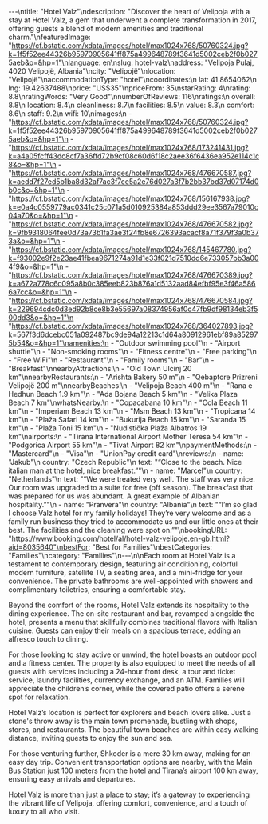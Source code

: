 ---\ntitle: "Hotel Valz"\ndescription: "Discover the heart of Velipoja with a stay at Hotel Valz, a gem that underwent a complete transformation in 2017, offering guests a blend of modern amenities and traditional charm."\nfeaturedImage: "https://cf.bstatic.com/xdata/images/hotel/max1024x768/50760324.jpg?k=1f5f52ee44326b95970905641ff875a499648789f3641d5002ceb2f0b0275aeb&o=&hp=1"\nlanguage: en\nslug: hotel-valz\naddress: "Velipoja Pulaj, 4020 Velipojë, Albania"\ncity: "Velipojë"\nlocation: "Velipojë"\naccommodationType: "hotel"\ncoordinates:\n  lat: 41.8654062\n  lng: 19.42637488\nprice: "US$35"\npriceFrom: 35\nstarRating: 4\nrating: 8.8\nratingWords: "Very Good"\nnumberOfReviews: 116\nratings:\n  overall: 8.8\n  location: 8.4\n  cleanliness: 8.7\n  facilities: 8.5\n  value: 8.3\n  comfort: 8.6\n  staff: 9.2\n  wifi: 10\nimages:\n  - "https://cf.bstatic.com/xdata/images/hotel/max1024x768/50760324.jpg?k=1f5f52ee44326b95970905641ff875a499648789f3641d5002ceb2f0b0275aeb&o=&hp=1"\n  - "https://cf.bstatic.com/xdata/images/hotel/max1024x768/173241431.jpg?k=a4a05fcff43dc8cf7a36ffd72b9cf08c60d6f18c2aee36f6436ea952e114c1c8&o=&hp=1"\n  - "https://cf.bstatic.com/xdata/images/hotel/max1024x768/476670587.jpg?k=aedd7f27ed5b1ba8d32af7ac3f7ce5a2e76d027a3f7b2bb37bd37d07174d0b0c&o=&hp=1"\n  - "https://cf.bstatic.com/xdata/images/hotel/max1024x768/156167938.jpg?k=e0a4c0559779ac0341c25c071a5d010925384a853ddd29ee3567a79010c04a70&o=&hp=1"\n  - "https://cf.bstatic.com/xdata/images/hotel/max1024x768/476670582.jpg?k=9fb9318064fee0d73a73b1fa3ae3f24fb8e6726393acacf8a71f379f3a0b373a&o=&hp=1"\n  - "https://cf.bstatic.com/xdata/images/hotel/max1024x768/145467780.jpg?k=f93002e9f2e23ae41fbea9671274a91d1e33f021d7510dd6e733057bb3a004f9&o=&hp=1"\n  - "https://cf.bstatic.com/xdata/images/hotel/max1024x768/476670389.jpg?k=a672a778c6c095a8b0c385eeb823b876a1d5132aad84efbf95e3f46a5866a7cc&o=&hp=1"\n  - "https://cf.bstatic.com/xdata/images/hotel/max1024x768/476670584.jpg?k=229694cdc0d3ed92b8ce8b3e55697a08374956af0c47fb9df98134eb3f500dd3&o=&hp=1"\n  - "https://cf.bstatic.com/xdata/images/hotel/max1024x768/364027893.jpg?k=567f3d6dcebc051a092487bc9de94a12213c1d64a80912961ebf89a852975b54&o=&hp=1"\namenities:\n  - "Outdoor swimming pool"\n  - "Airport shuttle"\n  - "Non-smoking rooms"\n  - "Fitness centre"\n  - "Free parking"\n  - "Free WiFi"\n  - "Restaurant"\n  - "Family rooms"\n  - "Bar"\n  - "Breakfast"\nnearbyAttractions:\n  - "Old Town Ulcinj 20 km"\nnearbyRestaurants:\n  - "Arishta Bakery 50 m"\n  - "Qebaptore Prizreni Velipojë 200 m"\nnearbyBeaches:\n  - "Velipoja Beach 400 m"\n  - "Rana e Hedhun Beach 1.9 km"\n  - "Ada Bojana Beach 5 km"\n  - "Velika Plaza Beach 7 km"\nwhatsNearby:\n  - "Copacabana 10 km"\n  - "Cola Beach 11 km"\n  - "Imperiam Beach 13 km"\n  - "Msm Beach 13 km"\n  - "Tropicana 14 km"\n  - "Plaža Safari 14 km"\n  - "Bukurija Beach 15 km"\n  - "Saranda 15 km"\n  - "Plaža Toni 15 km"\n  - "Nudistička Plaža Albatros 19 km"\nairports:\n  - "Tirana International Airport Mother Teresa 54 km"\n  - "Podgorica Airport 55 km"\n  - "Tivat Airport 82 km"\npaymentMethods:\n  - "Mastercard"\n  - "Visa"\n  - "UnionPay credit card"\nreviews:\n  - name: "Jakub"\n    country: "Czech Republic"\n    text: "“Close to the beach. Nice italian man at the hotel, nice breakfast.”"\n  - name: "Marcel"\n    country: "Netherlands"\n    text: "“We were treated very well. The staff was very nice. Our room was upgraded to a suite for free (off season). The breakfast that was prepared for us was abundant. A great example of Albanian hospitality.”"\n  - name: "Pranvera"\n    country: "Albania"\n    text: "“I’m so glad I choose Valz hotel for my family holidays! They’re very welcome and as a family run business they tried to accommodate us and our little ones at their best. The facilities and the cleaning were spot on.”"\nbookingURL: "https://www.booking.com/hotel/al/hotel-valz-velipoje.en-gb.html?aid=8035640"\nbestFor: "Best for Families"\nbestCategories: "Families"\ncategory: "Families"\n---\n\nEach room at Hotel Valz is a testament to contemporary design, featuring air conditioning, colorful modern furniture, satellite TV, a seating area, and a mini-fridge for your convenience. The private bathrooms are well-appointed with showers and complimentary toiletries, ensuring a comfortable stay.

Beyond the comfort of the rooms, Hotel Valz extends its hospitality to the dining experience. The on-site restaurant and bar, revamped alongside the hotel, presents a menu that skillfully combines traditional flavors with Italian cuisine. Guests can enjoy their meals on a spacious terrace, adding an alfresco touch to dining.

For those looking to stay active or unwind, the hotel boasts an outdoor pool and a fitness center. The property is also equipped to meet the needs of all guests with services including a 24-hour front desk, a tour and ticket service, laundry facilities, currency exchange, and an ATM. Families will appreciate the children’s corner, while the covered patio offers a serene spot for relaxation.

Hotel Valz’s location is perfect for explorers and beach lovers alike. Just a stone's throw away is the main town promenade, bustling with shops, stores, and restaurants. The beautiful town beaches are within easy walking distance, inviting guests to enjoy the sun and sea.

For those venturing further, Shkoder is a mere 30 km away, making for an easy day trip. Convenient transportation options are nearby, with the Main Bus Station just 100 meters from the hotel and Tirana’s airport 100 km away, ensuring easy arrivals and departures.

Hotel Valz is more than just a place to stay; it’s a gateway to experiencing the vibrant life of Velipoja, offering comfort, convenience, and a touch of luxury to all who visit.